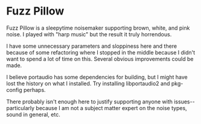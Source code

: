 # Fuzz Pillow

Fuzz Pillow is a sleepytime noisemaker supporting brown, white, and pink noise. I played with "harp music" but the result it truly horrendous.

I have some unnecessary parameters and sloppiness here and there because of some refactoring where I stopped in the middle because I didn't want to spend a lot of time on this. Several obvious improvements could be made.

I believe portaudio has some dependencies for building, but I might have lost the history on what I installed. Try installing libportaudio2 and pkg-config perhaps.

There probably isn't enough here to justify supporting anyone with issues--particularly because I am not a subject matter expert on the noise types, sound in general, etc.